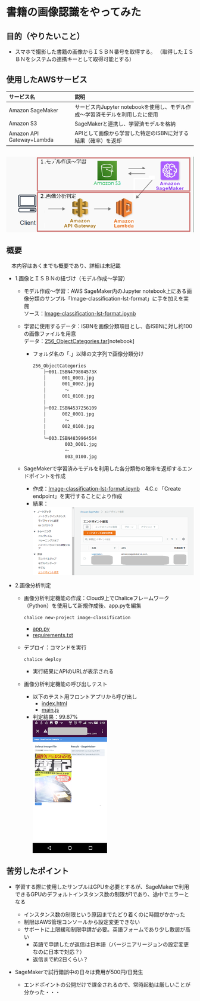 # 書籍の画像認識をやってみた

## 目的（やりたいこと）
  - スマホで撮影した書籍の画像からＩＳＢＮ番号を取得する。
 （取得したＩＳＢＮをシステムの連携キーとして取得可能とする）

## 使用したAWSサービス
|サービス名            |説明                    |
|:--                  |:--                     |
|Amazon SageMaker | サービス内Jupyter notebookを使用し、モデル作成～学習済モデルを利用したに使用 |
|Amazon S3 |SageMakerと連携し、学習済モデルを格納   |
|Amazon API Gateway+Lambda | APIとして画像から学習した特定のISBNに対する結果（確率）を返却 |
##
[![概要](image.png)](./image.png)


## 概要   
　本内容はあくまでも概要であり、詳細は未記載

 - 1.画像とＩＳＢＮの紐づけ（モデル作成～学習）
     - モデル作成～学習：AWS SageMaker内のJupyter notebook上にある画像分類のサンプル「Image-classification-lst-format」に手を加えを実施
       <br> ソース：[Image-classification-lst-format.ipynb](./notebook/Image-classification-lst-format.ipynb)
     - 学習に使用するデータ：ISBNを画像分類項目とし、各ISBNに対し約100の画像ファイルを用意
       <br> データ：[256_ObjectCategories.tar](./notebook/256_ObjectCategories.tar)[notebook]<br>
       - フォルダ名の「.」以降の文字列で画像分類分け
            ```
            256_ObjectCategories
                ├─001.ISBN479804573X
                │      001_0001.jpg
                │      001_0002.jpg
                │       ～
                │      001_0100.jpg
                │      
                ├─002.ISBN4537256109
                │      002_0001.jpg
                │       ～
                │      002_0100.jpg
                │      
                └─003.ISBN4839964564
                        003_0001.jpg
                        ～
                        003_0100.jpg
            ```

     - SageMakerで学習済みモデルを利用した各分類毎の確率を返却するエンドポイントを作成
       - 作成：[Image-classification-lst-format.ipynb](./notebook/Image-classification-lst-format.ipynb)　4.C.c 「Create endpoint」を実行することにより作成
       - 結果：<br>[![create-end-point](create-endpoint-result.png)](./create-endpoint-result.png)

 - 2.画像分析判定
     - 画像分析判定機能の作成：Cloud9上でChaliceフレームワーク（Python）を使用して新規作成後、app.pyを編集
        ```
        chalice new-project image-classification
        ```
       - [app.py](./image-classification/app.py)
       - [requirements.txt](./image-classification/requirements.txt)

     - デプロイ：コマンドを実行
        ```
        chalice deploy
        ```
        - 実行結果にAPIのURLが表示される
     - 画像分析判定機能の呼び出しテスト
       - 以下のテスト用フロントアプリから呼び出し
         - [index.html](./Test/index.html)
         - [main.js](./Test/main.js)
       - 判定結果：99.87%<br>
       [![](test4.png)](./test3.png) 
       

## 苦労したポイント
 - 学習する際に使用したサンプルはGPUを必要とするが、SageMakerで利用できるGPUのデフォルトインスタンス数の制限が1であり、途中でエラーとなる
   - インスタンス数の制限という原因までたどり着くのに時間がかかった
   - 制限はAWS管理コンソールから設定変更できない
   - サポートに上限緩和制限申請が必要。英語フォームであり少し敷居が高い
     - 英語で申請したが返信は日本語（バージニアリージョンの設定変更なのに日本で対応？）
     - 返信まで約2日くらい？ 

 - SageMakerで試行錯誤中の日々は費用が500円/日発生
   - エンドポイントの公開だけで課金されるので、常時起動は厳しいことが分かった・・・
